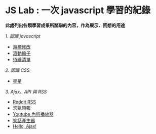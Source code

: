 # JS Lab : 一次 javascript 學習的紀錄

**此處列出各類學習成果所關聯的內容，作為展示、回想的用途**

*1. 認識 javascript*

* [游標修改](./nyanMouse)
* [滾動輪子](./rotatingWheel)
* [待辦清單](./ToDoList/)

*2. 認識 CSS*

* [星星](./shiningStar/)

*3. Ajax、API 與 RSS*

* [Reddit RSS](./RedditRSS/)
* [天氣預報](./weather/)
* [Youtube 內嵌播放器](./YTplayer/)
* [笑話產生器](./Ajoker-web/)
* [Hello, Ajax!](./helloAJAX/)